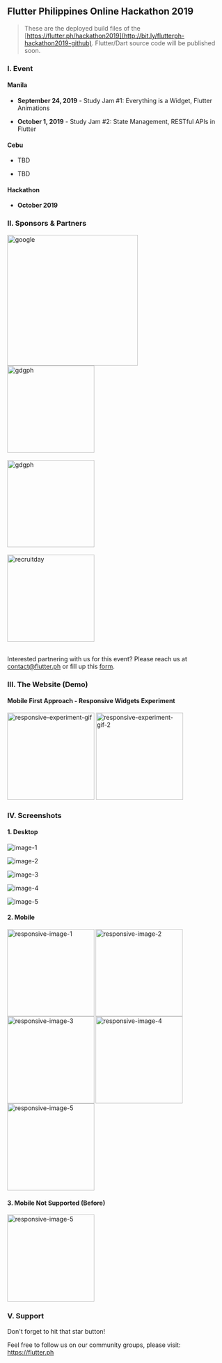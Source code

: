## Flutter Philippines Online Hackathon 2019

> These are the deployed build files of the [https://flutter.ph/hackathon2019](http://bit.ly/flutterph-hackathon2019-github). Flutter/Dart source code will be published soon.

### I. Event

#### Manila
* **September 24, 2019** - Study Jam #1: Everything is a Widget, Flutter Animations

* **October 1, 2019** - Study Jam #2: State Management, RESTful APIs in Flutter

#### Cebu

* TBD

* TBD


#### Hackathon

* **October 2019**

### II. Sponsors & Partners

<img src="logos/google.png" alt="google" width="300"/>

<br>

<img src="logos/gdgph.png" alt="gdgph" width="200"/>

<br>
<br>

<img src="logos/freelancer.png" alt="gdgph" width="200"/>

<br>

<br>

<img src="logos/recruitday.png" alt="recruitday" width="200"/>

<br>

<br>

Interested partnering with us for this event? Please reach us at [contact@flutter.ph](mailto:contact@flutter.ph) or fill up this [form](http://bit.ly/flutterph-hackathon2019-sponsors).

### III. The Website (Demo)

#### Mobile First Approach - Responsive Widgets Experiment

<img src="screenshots/responsive_experiment.gif" alt="responsive-experiment-gif" width="200"/>

<img src="screenshots/responsive_experiment_2.gif" alt="responsive-experiment-gif-2" width="200"/>

### IV. Screenshots

#### 1. Desktop

![image-1](screenshots/1.png)

![image-2](screenshots/2.png)

![image-3](screenshots/3.png)

![image-4](screenshots/4.png)

![image-5](screenshots/5.png)


#### 2. Mobile

<img align="left" src="screenshots/responsive_1.png" alt="responsive-image-1" width="200"/>

<img src="screenshots/responsive_2.png" alt="responsive-image-2" width="200"/>

<img align="left" src="screenshots/responsive_3.png" alt="responsive-image-3" width="200"/>

<img src="screenshots/responsive_4.png" alt="responsive-image-4" width="200"/>

<img src="screenshots/responsive_5.png" alt="responsive-image-5" width="200"/>

#### 3. Mobile Not Supported (Before)

<img src="screenshots/responsive_error.png" alt="responsive-image-5" width="200"/>

### V. Support

Don't forget to hit that star button!

Feel free to follow us on our community groups, please visit:
https://flutter.ph
